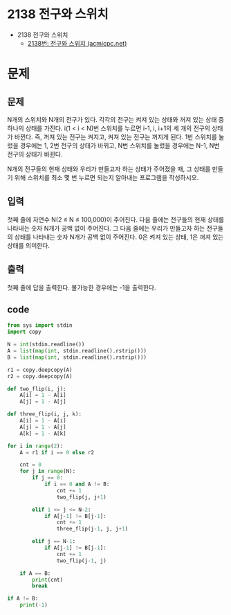 # 2138 전구와 스위치

- 2138 전구와 스위치
    - [2138번: 전구와 스위치 (acmicpc.net)](https://www.acmicpc.net/problem/2138)

# 문제

## 문제

N개의 스위치와 N개의 전구가 있다. 각각의 전구는 켜져 있는 상태와 꺼져 있는 상태 중 하나의 상태를 가진다. i(1 < i < N)번 스위치를 누르면 i-1, i, i+1의 세 개의 전구의 상태가 바뀐다. 즉, 꺼져 있는 전구는 켜지고, 켜져 있는 전구는 꺼지게 된다. 1번 스위치를 눌렀을 경우에는 1, 2번 전구의 상태가 바뀌고, N번 스위치를 눌렀을 경우에는 N-1, N번 전구의 상태가 바뀐다.

N개의 전구들의 현재 상태와 우리가 만들고자 하는 상태가 주어졌을 때, 그 상태를 만들기 위해 스위치를 최소 몇 번 누르면 되는지 알아내는 프로그램을 작성하시오.

## 입력

첫째 줄에 자연수 N(2 ≤ N ≤ 100,000)이 주어진다. 다음 줄에는 전구들의 현재 상태를 나타내는 숫자 N개가 공백 없이 주어진다. 그 다음 줄에는 우리가 만들고자 하는 전구들의 상태를 나타내는 숫자 N개가 공백 없이 주어진다. 0은 켜져 있는 상태, 1은 꺼져 있는 상태를 의미한다.

## 출력

첫째 줄에 답을 출력한다. 불가능한 경우에는 -1을 출력한다.

## code

```python
from sys import stdin
import copy

N = int(stdin.readline())
A = list(map(int, stdin.readline().rstrip()))
B = list(map(int, stdin.readline().rstrip()))

r1 = copy.deepcopy(A)
r2 = copy.deepcopy(A)

def two_flip(i, j):
    A[i] = 1 - A[i]
    A[j] = 1 - A[j]

def three_flip(i, j, k):
    A[i] = 1 - A[i]
    A[j] = 1 - A[j]
    A[k] = 1 - A[k]

for i in range(2):
    A = r1 if i == 0 else r2

    cnt = 0
    for j in range(N):
        if j == 0:
            if i == 0 and A != B:
                cnt += 1
                two_flip(j, j+1)

        elif 1 <= j <= N-2:
            if A[j-1] != B[j-1]:
                cnt += 1
                three_flip(j-1, j, j+1)

        elif j == N-1:
            if A[j-1] != B[j-1]:
                cnt += 1
                two_flip(j-1, j)

    if A == B:
        print(cnt)
        break

if A != B:
    print(-1)
```